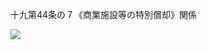 十九第44条の７《商業施設等の特別償却》関係

![](https://www.nta.go.jp/tmp/707405e7-65fd-464f-8fdc-d8859959f31c/images/c9b26312051243671344aead1e87f55f7050d32d4340f646768529f7218d60fa.jpg)